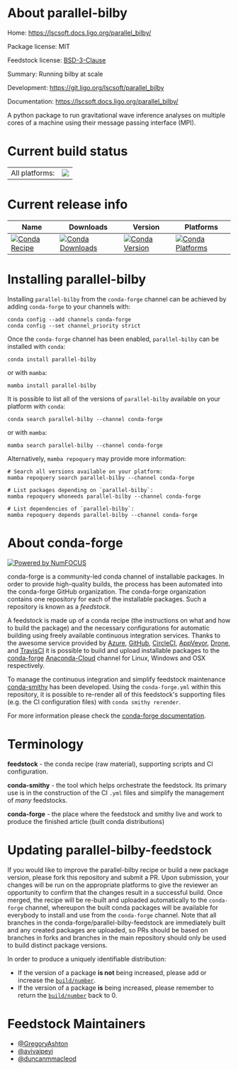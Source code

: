 About parallel-bilby
====================

Home: https://lscsoft.docs.ligo.org/parallel_bilby/

Package license: MIT

Feedstock license: [BSD-3-Clause](https://github.com/conda-forge/parallel-bilby-feedstock/blob/main/LICENSE.txt)

Summary: Running bilby at scale

Development: https://git.ligo.org/lscsoft/parallel_bilby

Documentation: https://lscsoft.docs.ligo.org/parallel_bilby/

A python package to run gravitational wave inference analyses on
multiple cores of a machine using their message passing interface (MPI).


Current build status
====================


<table><tr><td>All platforms:</td>
    <td>
      <a href="https://dev.azure.com/conda-forge/feedstock-builds/_build/latest?definitionId=11055&branchName=main">
        <img src="https://dev.azure.com/conda-forge/feedstock-builds/_apis/build/status/parallel-bilby-feedstock?branchName=main">
      </a>
    </td>
  </tr>
</table>

Current release info
====================

| Name | Downloads | Version | Platforms |
| --- | --- | --- | --- |
| [![Conda Recipe](https://img.shields.io/badge/recipe-parallel--bilby-green.svg)](https://anaconda.org/conda-forge/parallel-bilby) | [![Conda Downloads](https://img.shields.io/conda/dn/conda-forge/parallel-bilby.svg)](https://anaconda.org/conda-forge/parallel-bilby) | [![Conda Version](https://img.shields.io/conda/vn/conda-forge/parallel-bilby.svg)](https://anaconda.org/conda-forge/parallel-bilby) | [![Conda Platforms](https://img.shields.io/conda/pn/conda-forge/parallel-bilby.svg)](https://anaconda.org/conda-forge/parallel-bilby) |

Installing parallel-bilby
=========================

Installing `parallel-bilby` from the `conda-forge` channel can be achieved by adding `conda-forge` to your channels with:

```
conda config --add channels conda-forge
conda config --set channel_priority strict
```

Once the `conda-forge` channel has been enabled, `parallel-bilby` can be installed with `conda`:

```
conda install parallel-bilby
```

or with `mamba`:

```
mamba install parallel-bilby
```

It is possible to list all of the versions of `parallel-bilby` available on your platform with `conda`:

```
conda search parallel-bilby --channel conda-forge
```

or with `mamba`:

```
mamba search parallel-bilby --channel conda-forge
```

Alternatively, `mamba repoquery` may provide more information:

```
# Search all versions available on your platform:
mamba repoquery search parallel-bilby --channel conda-forge

# List packages depending on `parallel-bilby`:
mamba repoquery whoneeds parallel-bilby --channel conda-forge

# List dependencies of `parallel-bilby`:
mamba repoquery depends parallel-bilby --channel conda-forge
```


About conda-forge
=================

[![Powered by
NumFOCUS](https://img.shields.io/badge/powered%20by-NumFOCUS-orange.svg?style=flat&colorA=E1523D&colorB=007D8A)](https://numfocus.org)

conda-forge is a community-led conda channel of installable packages.
In order to provide high-quality builds, the process has been automated into the
conda-forge GitHub organization. The conda-forge organization contains one repository
for each of the installable packages. Such a repository is known as a *feedstock*.

A feedstock is made up of a conda recipe (the instructions on what and how to build
the package) and the necessary configurations for automatic building using freely
available continuous integration services. Thanks to the awesome service provided by
[Azure](https://azure.microsoft.com/en-us/services/devops/), [GitHub](https://github.com/),
[CircleCI](https://circleci.com/), [AppVeyor](https://www.appveyor.com/),
[Drone](https://cloud.drone.io/welcome), and [TravisCI](https://travis-ci.com/)
it is possible to build and upload installable packages to the
[conda-forge](https://anaconda.org/conda-forge) [Anaconda-Cloud](https://anaconda.org/)
channel for Linux, Windows and OSX respectively.

To manage the continuous integration and simplify feedstock maintenance
[conda-smithy](https://github.com/conda-forge/conda-smithy) has been developed.
Using the ``conda-forge.yml`` within this repository, it is possible to re-render all of
this feedstock's supporting files (e.g. the CI configuration files) with ``conda smithy rerender``.

For more information please check the [conda-forge documentation](https://conda-forge.org/docs/).

Terminology
===========

**feedstock** - the conda recipe (raw material), supporting scripts and CI configuration.

**conda-smithy** - the tool which helps orchestrate the feedstock.
                   Its primary use is in the construction of the CI ``.yml`` files
                   and simplify the management of *many* feedstocks.

**conda-forge** - the place where the feedstock and smithy live and work to
                  produce the finished article (built conda distributions)


Updating parallel-bilby-feedstock
=================================

If you would like to improve the parallel-bilby recipe or build a new
package version, please fork this repository and submit a PR. Upon submission,
your changes will be run on the appropriate platforms to give the reviewer an
opportunity to confirm that the changes result in a successful build. Once
merged, the recipe will be re-built and uploaded automatically to the
`conda-forge` channel, whereupon the built conda packages will be available for
everybody to install and use from the `conda-forge` channel.
Note that all branches in the conda-forge/parallel-bilby-feedstock are
immediately built and any created packages are uploaded, so PRs should be based
on branches in forks and branches in the main repository should only be used to
build distinct package versions.

In order to produce a uniquely identifiable distribution:
 * If the version of a package **is not** being increased, please add or increase
   the [``build/number``](https://docs.conda.io/projects/conda-build/en/latest/resources/define-metadata.html#build-number-and-string).
 * If the version of a package **is** being increased, please remember to return
   the [``build/number``](https://docs.conda.io/projects/conda-build/en/latest/resources/define-metadata.html#build-number-and-string)
   back to 0.

Feedstock Maintainers
=====================

* [@GregoryAshton](https://github.com/GregoryAshton/)
* [@avivajpeyi](https://github.com/avivajpeyi/)
* [@duncanmmacleod](https://github.com/duncanmmacleod/)

